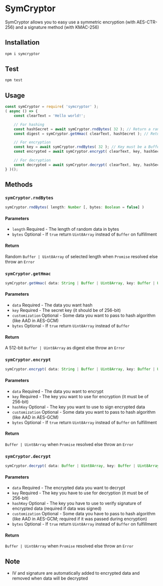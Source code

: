 # SymCryptor

SymCryptor allows you to easy use a symmetric encryption (with AES-CTR-256) and a signature method (with KMAC-256)

## Installation

```bash
npm i symcryptor
```

## Test
```bash
npm test
```

## Usage

```javascript
const symCryptor = require( 'symcryptor' );
( async () => {
    const clearText = 'Hello world!';

    // For hashing
    const hashSecret = await symCryptor.rndBytes( 32 ); // Return a random 256-bit Buffer
    const digest = symCryptor.getHmac( clearText, hashSecret ); // Return a 512-bit Buffer as digest

    // For encryption
    const key = await symCryptor.rndBytes( 32 ); // Key must be a Buffer or Uint8Array of 512-bit
    const encrypted = await symCryptor.encrypt( clearText, key, hashSecret ); // Return a Buffer

    // For decryption
    const decrypted = await symCryptor.decrypt( clearText, key, hashSecret ); // Return a Buffer
} )();
```

## Methods

### `symCryptor.rndBytes`
```javascript
symCryptor.rndBytes( length: Number [, bytes: Boolean = false] )
```

#### Parameters

* `length` Required - The length of random data in bytes
* `bytes` Optional - If `true` return `Uint8Array` instead of `Buffer` on fulfillment

#### Return

Random `Buffer | Uint8Array` of selected length when `Promise` resolved else throw an `Error`

### `symCryptor.getHmac`
```javascript
symCryptor.getHmac( data: String | Buffer | Uint8Array, key: Buffer | Uint8Array [, customization: String | Buffer | Uint8Array = '' [, bytes: Boolean = false]] )
```

#### Parameters

* `data` Required - The data you want hash
* `key` Required - The secret key (it should be of 256-bit)
* `customization` Optional - Some data you want to pass to hash algorithm (like AAD in AES-GCM)
* `bytes` Optional - If `true` return `Uint8Array` instead of `Buffer`

#### Return

A 512-bit `Buffer | Uint8Array` as digest else throw an `Error`

### `symCryptor.encrypt`
```javascript
symCryptor.encrypt( data: String | Buffer | Uint8Array, key: Buffer | Uint8Array [, hashKey: Buffer | Uint8Array [, customization: String | Buffer | Uint8Array = '' [, bytes: Boolean = false]]] )
```

#### Parameters

* `data` Required - The data you want to encrypt
* `key` Required - The key you want to use for encryption (it must be of 256-bit)
* `hashKey` Optional - The key you want to use to sign encrypted data
* `customization` Optional - Some data you want to pass to hash algorithm (like AAD in AES-GCM)
* `bytes` Optional - If `true` return `Uint8Array` instead of `Buffer` on fulfillment

#### Return

`Buffer | Uint8Array` when `Promise` resolved else throw an `Error`

### `symCryptor.decrypt`
```javascript
symCryptor.decrypt( data: Buffer | Uint8Array, key: Buffer | Uint8Array [, hashKey: Buffer | Uint8Array [, customization: String | Buffer | Uint8Array = '' [, bytes: Boolean = false]]] )
```

#### Parameters

* `data` Required - The encrypted data you want to decrypt
* `key` Required - The key you have to use for decryption (it must be of 256-bit)
* `hashKey` Optional - The key you have to use to verify signature of encrypted data (required if data was signed)
* `customization` Optional - Some data you have to pass to hash algorithm (like AAD in AES-GCM; required if it was passed during encryption)
* `bytes` Optional - If `true` return `Uint8Array` instead of `Buffer` on fulfillment

#### Return

`Buffer | Uint8Array` when `Promise` resolved else throw an `Error`

## Note
* IV and signature are automatically added to encrypted data and removed when data will be decrypted

